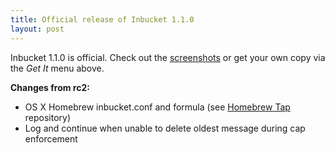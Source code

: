 ```yaml
---
title: Official release of Inbucket 1.1.0
layout: post
---
```


Inbucket 1.1.0 is official.  Check out the
[screenshots]({{BASE_PATH}}/screenshots/) or get your own copy via the *Get It*
menu above.

**Changes from rc2:**

- OS X Homebrew inbucket.conf and formula (see [Homebrew Tap] repository)
- Log and continue when unable to delete oldest message during cap enforcement

[Homebrew Tap]: https://github.com/jhillyerd/homebrew-inbucket
